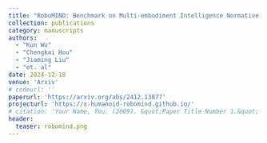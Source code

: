 ```yaml
---
title: "RoboMIND: Benchmark on Multi-embodiment Intelligence Normative Data for Robot Manipulation"
collection: publications
category: manuscripts
authors: 
  - "Kun Wu"
  - "Chengkai Hou"
  - "Jiaming Liu"
  - "et. al"
date: 2024-12-18
venue: 'Arxiv'
# codeurl: ''
paperurl: 'https://arxiv.org/abs/2412.13877'
projecturl: 'https://x-humanoid-robomind.github.io/'
# citation: 'Your Name, You. (2009). &quot;Paper Title Number 1.&quot; <i>Journal 1</i>. 1(1).'
header:
  teaser: robomind.png
---
```


